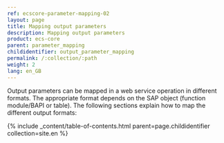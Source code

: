 ```yaml
---
ref: ecscore-parameter-mapping-02
layout: page
title: Mapping output parameters
description: Mapping output parameters
product: ecs-core
parent: parameter_mapping
childidentifier: output_parameter_mapping
permalink: /:collection/:path
weight: 2
lang: en_GB
---
```


Output parameters can be mapped in a web service operation in different formats. The appropriate format depends on the SAP object (function module/BAPI or table). The following sections explain how to map the different output formats:

{% include _content/table-of-contents.html parent=page.childidentifier collection=site.en %}